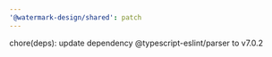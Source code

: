 ```yaml
---
'@watermark-design/shared': patch
---
```


chore(deps): update dependency @typescript-eslint/parser to v7.0.2
